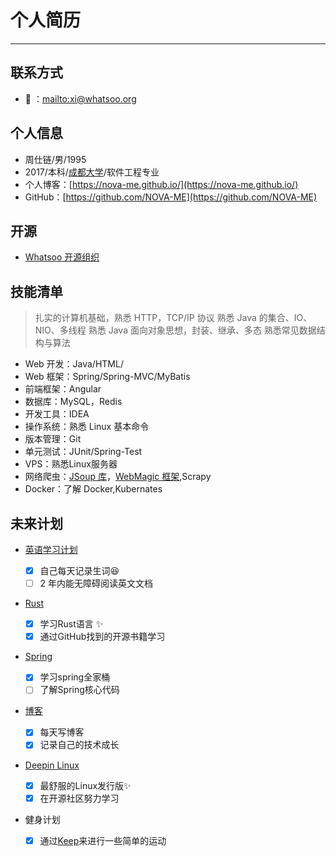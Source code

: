 # 个人简历

----

## 联系方式

- :email: ：<mailto:xi@whatsoo.org>

## 个人信息

- 周仕链/男/1995
- 2017/本科/[成都大学](http://www.cdu.edu.cn/)/软件工程专业
- 个人博客：[https://nova-me.github.io/](https://nova-me.github.io/)
- GitHub：[https://github.com/NOVA-ME](https://github.com/NOVA-ME)

## 开源

- [Whatsoo 开源组织](https://github.com/whatsoo)

## 技能清单

> 扎实的计算机基础，熟悉 HTTP，TCP/IP 协议
> 熟悉 Java 的集合、IO、NIO、多线程
> 熟悉 Java 面向对象思想，封装、继承、多态
> 熟悉常见数据结构与算法

- Web 开发：Java/HTML/
- Web 框架：Spring/Spring-MVC/MyBatis
- 前端框架：Angular
- 数据库：MySQL，Redis
- 开发工具：IDEA
- 操作系统：熟悉 Linux 基本命令
- 版本管理：Git
- 单元测试：JUnit/Spring-Test
- VPS：熟悉Linux服务器
- 网络爬虫：[JSoup 库](https://jsoup.org/)，[WebMagic 框架](https://webmagic.io/),Scrapy
- Docker：了解 Docker,Kubernates

## 未来计划

- [英语学习计划](https://study.163.com/course/courseMain.htm?courseId=1119010)

  - [x] 自己每天记录生词:satisfied:
  - [ ] 2 年内能无障碍阅读英文文档

- [Rust](https://github.com/NOVA-ME/Rust)

  - [x] 学习Rust语言 :sparkles:
  - [x] 通过GitHub找到的开源书籍学习

- [Spring](https://spring.io)

  - [x] 学习spring全家桶
  - [ ] 了解Spring核心代码

- [博客](https://nova-me.github.io)

  - [x] 每天写博客
  - [x] 记录自己的技术成长

- [Deepin Linux](https://www.deepin.org/)
  - [x] 最舒服的Linux发行版:sparkles:
  - [x] 在开源社区努力学习
- 健身计划
  - [x] 通过[Keep](http://www.gotokeep.com/)来进行一些简单的运动

